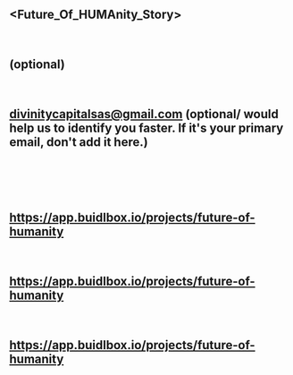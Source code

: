 
## <Future_Of_HUMAnity_Story>
​
## <EjToHn> (optional)
​
## <divinitycapitalsas@gmail.com> (optional/ would help us to identify you faster. If it's your primary email, don't add it here.)
​
## <Leader>
​
## <https://app.buidlbox.io/projects/future-of-humanity>
​
## <https://app.buidlbox.io/projects/future-of-humanity>
​
## <https://app.buidlbox.io/projects/future-of-humanity>
